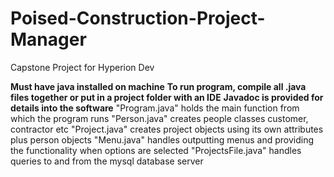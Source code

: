 # Poised-Construction-Project-Manager
Capstone Project for Hyperion Dev

**Must have java installed on machine**
**To run program, compile all .java files together or put in a project folder with an IDE**
**Javadoc is provided for details into the software**
"Program.java" holds the main function from which the program runs
"Person.java" creates people classes customer, contractor etc
"Project.java" creates project objects using its own attributes plus person objects
"Menu.java" handles outputting menus and providing the functionality when options are selected
"ProjectsFile.java" handles queries to and from the mysql database server
